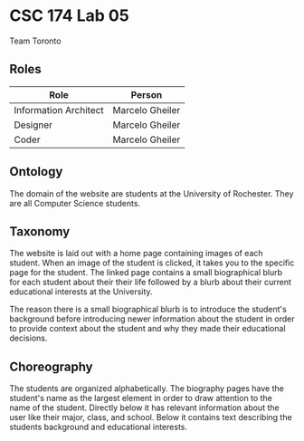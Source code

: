 # CSC 174 Lab 05
Team Toronto

## Roles

| Role                  | Person          |
|-----------------------|-----------------|
| Information Architect | Marcelo Gheiler |
| Designer              | Marcelo Gheiler |
| Coder                 | Marcelo Gheiler |

## Ontology

The domain of the website are students at the University of Rochester. They are all Computer Science students.

## Taxonomy 

The website is laid out with a home page containing images of each student. When an image of the student is clicked, it takes you to the specific page for the student. The linked page contains a small biographical blurb for each student about their their life followed by a blurb about their current educational interests at the University.

The reason there is a small biographical blurb is to introduce the student's background before introducing newer information about the student in order to provide context about the student and why they made their educational decisions.

## Choreography

The students are organized alphabetically. The biography pages have the student's name as the largest element in order to draw attention to the name of the student. Directly below it has relevant information about the user like their major, class, and school. Below it contains text describing the students background and educational interests.
